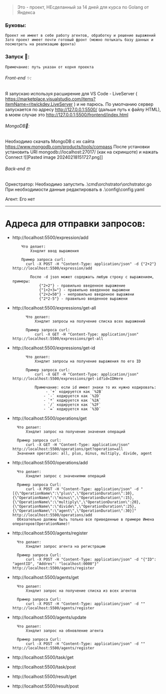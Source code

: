 >Это - проект, НЕсделанный за 14 дней для курса по Golang от Яндекса

### Буковы:
	Проект не имеет в себе работу агентов, обработку и решение выражений
	Зато проект имеет почти готовый фронт (можно потыкать базу данных и посмотреть на реализацию фронта)

### Запуск 🤔:
	Примечание: путь указан от корня проекта 
###### Front-end ✨:
Я запускаю используя расширение для VS Code - LiveServer ( https://marketplace.visualstudio.com/items?itemName=ritwickdey.LiveServer ) и не парюсь. По умолчанию сервер запускается по адресу http://127.0.0.1:5500/  (дальше путь к файлу HTML), в моем случае это http://127.0.0.1:5500/frontend/index.html

###### MongoDB🥭:
Необходимо скачать MongoDB с их сайта https://www.mongodb.com/products/tools/compass
После установки установить URI mongodb://localhost:27017/ (как на скриншоте) и нажать Connect
![[Pasted image 20240218151727.png]]
###### Back-end 🤓:
Оркестратор:
	Необходимо запустить .\\cmd\\orchstrator\\orchstrator.go
	При необходимости данные редактировать в .\\config\\config.yaml

Агент:
	Его нет

------------------------------------------------------------------------------------------

# Адреса для отправки запросов:

- http://localhost:5500/expression/add
  
		  Что делает:
			  Хэндлит ввод выражения
		  
		  Пример запроса curl:
			curl -X POST -H "Content-Type: application/json" -d {"2+2"} http://localhost:5500/expression/add
			  
			  После -d json может содержать любую строку с выражением, примеры:
				  {"2+2"} - правильно введенное выражение
				  {"1+2+3="} - правильно введенное выражени
				  {"2+2=50"} - неправильно введенное выражени
				  {"2*2-5"} - правильно введенное выражени

- http://localhost:5500/expressions/get-all
  
			Что делает:
				Хэндлит запросы на получение списка всех выражений
			
			Пример запроса curl:
				curl -X GET -H "Content-Type: application/json" http://localhost:5500/expressions/get-all

- http://localhost:5500/expressions/get-id

			Что делает:
				Хэндлит запросы на получение выражения по его ID
			
			Пример запроса curl:
				curl -X GET -H "Content-Type: application/json" http://localhost:5500/expressions/get-id?id=IDHere
				
				Примечание: если id имеет знаки то их нужно кодировать:
					 - `+` кодируется как `%2B`
					- `-` кодируется как `%2D`
					- `*` кодируется как `%2A`
					- `/` кодируется как `%2F`
					- `=` кодируется как `%3D`

- http://localhost:5500/operations/get

		Что делает:
			Хэндлит запрос на получение значения операций
  
		Пример запроса curl:
			curl -X GET -H "Content-Type: application/json" http://localhost:5500/operations/get?operation=all
		Значения operation: all, plus, minus, multiply, divide, agent

- http://localhost:5500/operations/add

		Что делает:
			Хэндлит запрос с значениями операций

		Пример запроса Curl:
			curl -X POST -H "Content-Type: application/json" -d "[{\"OperationName\":\"plus\",\"OperationDuration\":10},{\"OperationName\":\"minus\",\"OperationDuration\":15},{\"OperationName\":\"multiply\",\"OperationDuration\":20},{\"OperationName\":\"divide\",\"OperationDuration\":25},{\"OperationName\":\"agent\",\"OperationDuration\":30}]" http://localhost:5500/operations/add
		Обязательно должны быть только все приведенные в примере Имена операторов(OperationName)!

- http://localhost:5500/agents/register
			
		Что делает:
			Хэндлит запрос агента на регистрацию

		Пример запроса Curl:
			curl -X POST -H "Content-Type: application/json" -d "{"ID": "agentID", "Addres": "localhost:0000"}" http://localhost:5500/agents/register

- http://localhost:5500/agents/get

		Что делает:
			Хэндлит запрос на получение списка из всех агентов

		Пример запроса Curl:
			curl -X POST -H "Content-Type: application/json" -d "" http://localhost:5500/agents/register

- http://localhost:5500/agents/update
			
		Что делает:
			Хэндлит запрос на обновление агента

		Пример запроса Curl:
			curl -X POST -H "Content-Type: application/json" -d "" http://localhost:5500/agents/register

- http://localhost:5500/task/get
-  http://localhost:5500/task/post


- http://localhost:5500/result/get
-  http://localhost:5500/result/post
